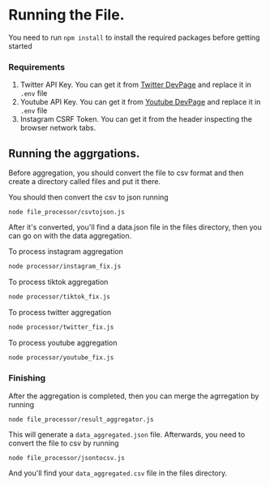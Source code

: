 # Running the File.
You need to run `npm install` to install the required packages before getting started

### Requirements
1. Twitter API Key. You can get it from [Twitter DevPage](https://developer.twitter.com/en/portal/dashboard) and replace it in `.env` file
2. Youtube API Key. You can get it from [Youtube DevPage](https://console.cloud.google.com/apis/api/youtube.googleapis.com) and replace it in `.env` file
3. Instagram CSRF Token. You can get it from the header inspecting the browser network tabs.

## Running the aggrgations.
Before aggregation, you should convert the file to csv format and then create a directory called files and put it there.


You should then convert the csv to json running
```
node file_processor/csvtojson.js
```

After it's converted, you'll find a data.json file in the files directory, then you can go on with the data aggregation.

To process instagram aggregation
```sh
node processor/instagram_fix.js
```

To process tiktok aggregation
```sh
node processor/tiktok_fix.js
```

To process twitter aggregation
```sh
node processor/twitter_fix.js
```

To process youtube aggregation
```sh
node processor/youtube_fix.js
```

### Finishing
After the aggregation is completed, then you can merge the agrregation by running
```
node file_processor/result_aggregator.js
```
This will generate a `data_aggregated.json` file. Afterwards, you need to convert the file to csv by running
```
node file_processor/jsontocsv.js
```

And you'll find your `data_aggregated.csv` file in the files directory.